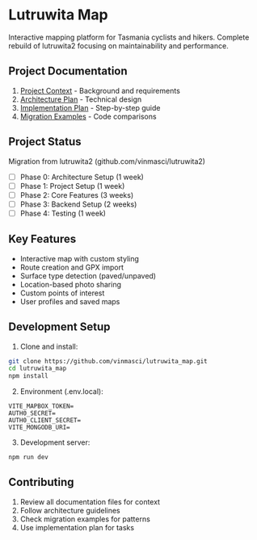 # Lutruwita Map

Interactive mapping platform for Tasmania cyclists and hikers. Complete rebuild of lutruwita2 focusing on maintainability and performance.

## Project Documentation
1. [Project Context](PROJECT_CONTEXT.md) - Background and requirements
2. [Architecture Plan](ARCHITECTURE_PLAN.md) - Technical design
3. [Implementation Plan](IMPLEMENTATION_PLAN.md) - Step-by-step guide
4. [Migration Examples](MIGRATION_EXAMPLES.md) - Code comparisons

## Project Status
Migration from lutruwita2 (github.com/vinmasci/lutruwita2)
- [ ] Phase 0: Architecture Setup (1 week)
- [ ] Phase 1: Project Setup (1 week)
- [ ] Phase 2: Core Features (3 weeks)
- [ ] Phase 3: Backend Setup (2 weeks)
- [ ] Phase 4: Testing (1 week)

## Key Features
- Interactive map with custom styling
- Route creation and GPX import
- Surface type detection (paved/unpaved)
- Location-based photo sharing
- Custom points of interest
- User profiles and saved maps

## Development Setup

1. Clone and install:
```bash
git clone https://github.com/vinmasci/lutruwita_map.git
cd lutruwita_map
npm install
```

2. Environment (.env.local):
```
VITE_MAPBOX_TOKEN=
AUTH0_SECRET=
AUTH0_CLIENT_SECRET=
VITE_MONGODB_URI=
```

3. Development server:
```bash
npm run dev
```

## Contributing
1. Review all documentation files for context
2. Follow architecture guidelines
3. Check migration examples for patterns
4. Use implementation plan for tasks